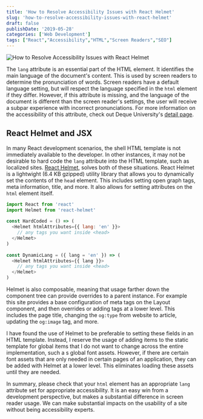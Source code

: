```yaml
---
title: 'How to Resolve Accessibility Issues with React Helmet'
slug: 'how-to-resolve-accessibility-issues-with-react-helmet'
draft: false
publishDate: '2019-05-28'
categories: ['Web Development']
tags: ["React","Accessibility","HTML","Screen Readers","SEO"]
---
```

![How to Resolve Accessibility Issues with React Helmet](images/book-reading-with-coffee.jpg#center)

The `lang` attribute is an essential part of the HTML element. It identifies the main language of the document's content. This is used by screen readers to determine the pronunciation of words. Screen readers have a default language setting, but will respect the language specified in the `html` element if they differ. However, if this attribute is missing, and the language of the document is different than the screen reader's settings, the user will receive a subpar experience with incorrect pronunciations. For more information on the accessibility of this attribute, check out Deque University's [detail page](https://dequeuniversity.com/rules/axe/3.2/html-lang-valid).

## React Helmet and JSX

In many React development scenarios, the shell HTML template is not immediately available to the developer. In other instances, it may not be desirable to hard code the `lang` attribute into the HTML template, such as localized sites. [React Helmet](https://github.com/nfl/react-helmet), solves both of these situations. React Helmet is a lightwight (6.4 KB gzipped) utility library that allows you to dynamically set the contents of the `head` element. This includes setting open graph tags, meta information, title, and more. It also allows for setting attributes on the `html` element itself.

```javascript
import React from 'react'
import Helmet from 'react-helmet'
    
const HardCoded = () => (
  <Helmet htmlAttributes={{ lang: 'en' }}>
    // any tags you want inside <head>
  </Helmet>
)
    
const DynamicLang = ({ lang = 'en' }) => (
  <Helmet htmlAttributes={{ lang }}>
    // any tags you want inside <head>
  </Helmet>
)
```

Helmet is also composable, meaning that usage farther down the component tree can provide overrides to a parent instance. For example this site provides a base configuration of meta tags on the Layout component, and then overrides or adding tags at a lower level. This includes the page title, changing the `og:type` from website to article, updating the `og:image` tag, and more.

I have found the use of Helmet to be preferable to setting these fields in an HTML template. Instead, I reserve the usage of adding items to the static template for global items that I do not want to change across the entire implementation, such a s global font assets. However, if there are certain font assets that are only needed in certain pages of an application, they can be added with Helmet at a lower level. This eliminates loading these assets until they are needed.

In summary, please check that your `html` element has an appropriate `lang` attribute set for appropriate accessibility. It is an easy win from a development perspective, but makes a substantial difference in screen reader usage. We can make substantial impacts on the usability of a site without being accessibility experts.
